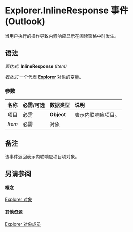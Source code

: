 
# Explorer.InlineResponse 事件 (Outlook)
当用户执行的操作导致内嵌响应显示在阅读窗格中时发生。

## 语法

 _表达式_. **InlineResponse** _(Item)_

 _表达式_ 一个代表 **[Explorer](026591e5-049f-503a-4166-34e6dbc225fb.md)** 对象的变量。


### 参数



|**名称**|**必需/可选**|**数据类型**|**说明**|
|:-----|:-----|:-----|:-----|
|项目|必需|**Object**|表示内联响应项目。|
| _Item_|必需|对象||

## 备注

该事件返回表示内联响应项目项对象。


## 另请参阅


#### 概念


[Explorer 对象](026591e5-049f-503a-4166-34e6dbc225fb.md)
#### 其他资源


[Explorer 对象成员](4412c507-4dcd-6005-b9c8-11824624250d.md)